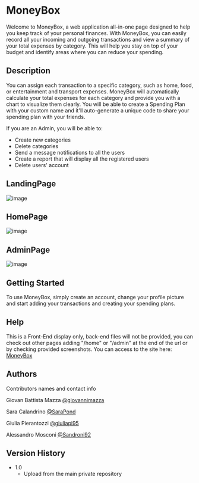 # MoneyBox

Welcome to MoneyBox, a web application all-in-one page designed to help you keep track of your personal finances. 
With MoneyBox, you can easily record all your incoming and outgoing transactions and view a summary of your total expenses by category. 
This will help you stay on top of your budget and identify areas where you can reduce your spending.

## Description

You can assign each transaction to a specific category, such as home, food, or entertainment and transport expenses. 
MoneyBox will automatically calculate your total expenses for each category and provide you with a chart to visualize them clearly.
You will be able to create a Spending Plan with your custom name and it'll auto-generate a unique code to share your spending plan with your friends.

If you are an Admin, you will be able to:
* Create new categories
* Delete categories
* Send a message notifications to all the users
* Create a report that will display all the registered users
* Delete users' account

## LandingPage
![image](https://user-images.githubusercontent.com/122443888/223154403-30c32194-2a36-48a7-a4ef-c3d8d73b4e70.png)
 
## HomePage
![image](https://user-images.githubusercontent.com/122443888/223152799-9526434b-c397-4098-abfc-c55998f457c7.png)

## AdminPage
![image](https://user-images.githubusercontent.com/122443888/223155049-ea7db365-049d-4f87-8624-c752427cbc7e.png)


## Getting Started

To use MoneyBox, simply create an account, change your profile picture and start adding your transactions and creating your spending plans.

## Help

This is a Front-End display only, back-end files will not be provided, you can check out other pages adding "/home" or "/admin" at the end of the url or by checking provided screenshots.
You can access to the site here: [MoneyBox](https://moneyboxfinancial.netlify.app)

## Authors

Contributors names and contact info

Giovan Battista Mazza
[@giovannimazza](https://github.com/giovannimazza)

Sara Calandrino
[@SaraPond](https://github.com/SaraPond)

Giulia Pierantozzi
[@giuliapi95](https://github.com/giuliapi95)

Alessandro Mosconi
[@Sandroni92](https://github.com/Sandroni92)

## Version History

* 1.0
    * Upload from the main private repository
 

